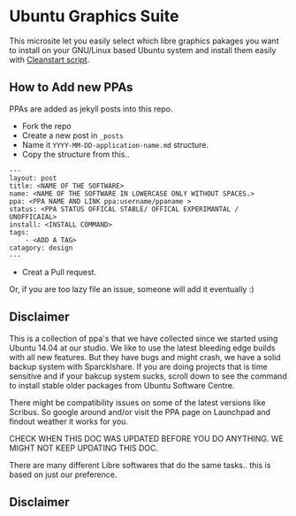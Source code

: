 Ubuntu Graphics Suite
=====================

This microsite let you easily select which libre graphics pakages you want to install on your GNU/Linux based Ubuntu system and install them easily with [Cleanstart script](https://silverwav.wordpress.com/2010/03/18/a-cleanstart-for-your-new-ubuntu-install-packages-from-a-list/).



## How to Add new PPAs

PPAs are added as jekyll posts into this repo.

- Fork the repo
- Create a new post in `_posts`
- Name it `YYYY-MM-DD-application-name.md` structure.
- Copy the structure from this..

```
---
layout: post
title: <NAME OF THE SOFTWARE>
name: <NAME OF THE SOFTWARE IN LOWERCASE ONLY WITHOUT SPACES.>
ppa: <PPA NAME AND LINK ppa:username/ppaname > 
status: <PPA STATUS OFFICAL STABLE/ OFFICAL EXPERIMANTAL / UNOFFICAIAL>
install: <INSTALL COMMAND>
tags:
    - <ADD A TAG>
catagory: design
---
```
- Creat a Pull request.


Or, if you are too lazy file an issue, someone will add it eventually :)

## Disclaimer

This is a collection of ppa's that we have collected since we started using Ubuntu 14.04 at our studio. We like to use the latest bleeding edge builds with all new features. But they have bugs and might crash, we have a solid backup system with Sparcklshare. If you are doing projects that is time sensitive and if your bakcup system sucks, scroll down to see the command to install stable older packages from Ubuntu Software Centre.

There might be compatibility issues on some of the latest versions like Scribus. So google around and/or visit the PPA page on Launchpad and findout weather it works for you.

CHECK WHEN THIS DOC WAS UPDATED BEFORE YOU DO ANYTHING. WE MIGHT NOT KEEP UPDATING THIS DOC.

There are many different Libre softwares that do the same tasks.. this is based on just our preference.


## Disclaimer
